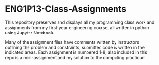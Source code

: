 # ENG1P13-Class-Assignments
This repository preserves and displays all my programming class work and assignments from my first-year engineering course, all written in python using Jupyter Notebook.

Many of the assignment files have comments written by instructors outlining the problem and constraints, submitted code is written in the indicated areas. Each assignment is numbered 1-8, also included in this repo is a mini-assignment and my solution to the computing practicum.
